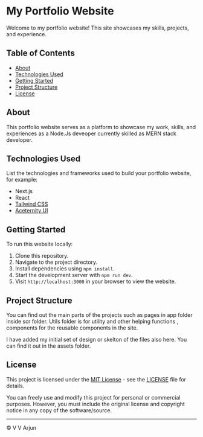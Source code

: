 # My Portfolio Website

Welcome to my portfolio website! This site showcases my skills, projects, and experience.

## Table of Contents

- [About](#about)
- [Technologies Used](#technologies-used)
- [Getting Started](#getting-started)
- [Project Structure](#project-structure)
- [License](#license)

## About

This portfolio website serves as a platform to showcase my work, skills, and experiences as a Node.Js deveoper currently skilled as MERN stack developer.

## Technologies Used

List the technologies and frameworks used to build your portfolio website, for example:
- Next.js
- React
- [Tailwind CSS](https://tailwindcss.com/)
- [Aceternity UI](https://ui.aceternity.com/)

## Getting Started

To run this website locally:

1. Clone this repository.
2. Navigate to the project directory.
3. Install dependencies using `npm install`.
4. Start the development server with `npm run dev`.
5. Visit `http://localhost:3000` in your browser to view the website.

## Project Structure

You can find out the main parts of the projects such as pages in app folder inside scr folder. Utils folder is for utility and other helping functions , components for the reusable components in the site.

I have added my initial set of design or skelton of the files also here. You can find it out in the assets folder.

## License

This project is licensed under the [MIT License](https://opensource.org/licenses/MIT) - see the [LICENSE](LICENSE) file for details.

You can freely use and modify this project for personal or commercial purposes. However, you must include the original license and copyright notice in any copy of the software/source.

---
© V V Arjun